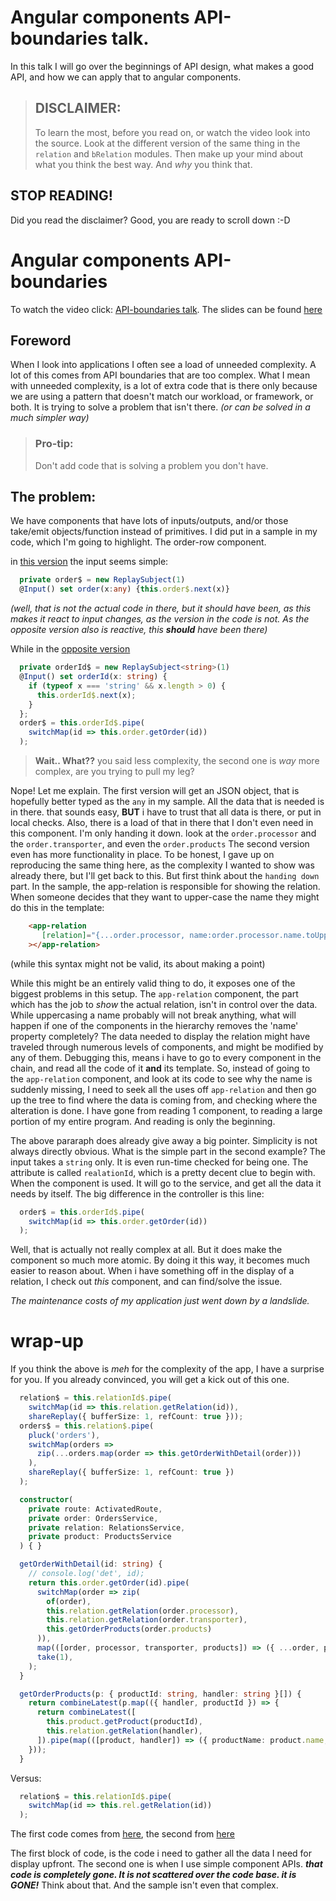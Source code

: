 # Angular components API-boundaries talk.

In this talk I will go over the beginnings of API design, what makes a good API, and how we can apply that to angular components.

> ## DISCLAIMER:
> To learn the most, before you read on, or watch the video
>  look into the source. Look at the different version  of the same thing in the `relation` and `bRelation` modules. Then make up your mind about what  you think the best way. And _why_ you think that. 

## STOP READING!
Did you read the disclaimer? Good, you are ready to scroll down :-D


























































# Angular components API-boundaries

To watch the video click: [API-boundaries talk](https://www.youtube.com/watch?v=YjGrjySEhtM). The slides can be found [here](./Angular%20component%20boundries.pdf)

## Foreword
When I look into applications I often see a load of unneeded complexity. A lot of this comes from API boundaries that are too complex. 
What I mean with unneeded complexity, is a lot of extra code that is there only because we are using a pattern that doesn't match our workload, or framework, or both. It is trying to solve a problem that isn't there. _(or can be solved in a much simpler way)_


> ### Pro-tip:
> Don't add code that is solving a problem you don't have.

## The problem:
We have components that have lots of inputs/outputs, and/or those take/emit objects/function instead of primitives.
I did put in a sample in my code, which I'm going to highlight. The order-row component.

in [this version](./src/app/relation-list/relation-detail/order-row/order-row.component.ts) the input seems simple:
```typescript
  private order$ = new ReplaySubject(1)
  @Input() set order(x:any) {this.order$.next(x)}
```
_(well, that is not the actual code in there, but it should have been, as this makes it react to input changes, as the version in the code is not. As the opposite version also is reactive, this **should** have been there)_

While in the [opposite version]()
```typescript
  private orderId$ = new ReplaySubject<string>(1)
  @Input() set orderId(x: string) {
    if (typeof x === 'string' && x.length > 0) {
      this.orderId$.next(x);
    }
  };
  order$ = this.orderId$.pipe(
    switchMap(id => this.order.getOrder(id))
  );
```

>**Wait.. What??** you said less complexity, the second one is _way_ more complex, are you trying to pull my leg?

Nope! Let me explain. The first version will get an JSON object, that is hopefully better typed as the `any` in my sample. All the data that is needed is in there. that sounds easy, **BUT** i have to trust that all data is there, or put in local checks. Also, there is a load of that in there that I don't even need in this component. I'm only handing it down.
look at the `order.processor` and the `order.transporter`, and even the `order.products` The second version even has more functionality in place. To be honest, I gave up on reproducing the same thing here, as the complexity I wanted to show was already there, but I'll get back to this.
But first think about the `handing down` part. In the sample, the app-relation is responsible for showing the relation. When someone decides that they want to upper-case the name they might do this in the template: 
```html
    <app-relation 
       [relation]="{...order.processor, name:order.processor.name.toUpperCase()}"
    ></app-relation>
```
(while this syntax might not be valid, its about making a point)

While this might be an entirely valid thing to do, it exposes one of the biggest problems in this setup. The `app-relation` component, the part which has the job to _show_ the actual relation, isn't in control over the data. While uppercasing a name probably will not break anything, what will happen if one of the components in the hierarchy removes the 'name' property completely? The data needed to display the relation might have traveled through numerous levels of components, and  might be modified by any of them. Debugging this, means i have to go to every component in the chain, and read all the code of it **and** its template.
So, instead of going to the `app-relation` component, and look at its code to see why the name is suddenly missing, I need to seek all the uses off `app-relation` and then go up the tree to find where the data is coming from, and checking where the alteration is done. 
I have gone from reading 1 component, to reading a large portion of my entire program. And reading is only the beginning.

The above pararaph does already give away a big pointer. Simplicity is not always directly obvious. What is the simple part in the second example? The input takes a `string` only. It is even run-time checked for being one. The attribute is called `realationId`, which is a pretty decent clue to begin with.
When the component is used. It will go to the service, and get all the data it needs by itself. The big difference in the controller is this line:
```typescript
  order$ = this.orderId$.pipe(
    switchMap(id => this.order.getOrder(id))
  );
```
Well, that is actually not really complex at all. But it does make the component so much more atomic. By doing it this way, it becomes much easier to reason about. When i have something off in the display of a relation, I check out _this_ component, and can find/solve the issue.

_The maintenance costs of my application just went down by a landslide._

# wrap-up
If you think the above is _meh_ for the complexity of the app, I have a surprise for you. If you already convinced, you will get a kick out of this one.
```typescript
  relation$ = this.relationId$.pipe(
    switchMap(id => this.relation.getRelation(id)),
    shareReplay({ bufferSize: 1, refCount: true }));
  orders$ = this.relation$.pipe(
    pluck('orders'),
    switchMap(orders =>
      zip(...orders.map(order => this.getOrderWithDetail(order)))
    ),
    shareReplay({ bufferSize: 1, refCount: true })
  );

  constructor(
    private route: ActivatedRoute,
    private order: OrdersService,
    private relation: RelationsService,
    private product: ProductsService
  ) { }

  getOrderWithDetail(id: string) {
    // console.log('det', id);
    return this.order.getOrder(id).pipe(
      switchMap(order => zip(
        of(order),
        this.relation.getRelation(order.processor),
        this.relation.getRelation(order.transporter),
        this.getOrderProducts(order.products)
      )),
      map(([order, processor, transporter, products]) => ({ ...order, processor, transporter, products })),
      take(1),
    );
  }

  getOrderProducts(p: { productId: string, handler: string }[]) {
    return combineLatest(p.map(({ handler, productId }) => {
      return combineLatest([
        this.product.getProduct(productId),
        this.relation.getRelation(handler),
      ]).pipe(map(([product, handler]) => ({ productName: product.name, handlerName: handler.name })));
    }));
  }
```

Versus:
```typescript
  relation$ = this.relationId$.pipe(
    switchMap(id => this.rel.getRelation(id))
  );
```

The first code comes from [here](./src/app/b-relation-list/relation-detail/relation-detail.component.ts), the second from [here](./src/app/b-relation-list/relation-detail/relation-detail.component.ts)

The first block of code, is the code i need to gather all the data I need for display upfront. The second one is when I use simple component APIs. ***that code is completely gone. It is not scattered over the code base. it is GONE!***
Think about that. And the sample isn't even that complex.

